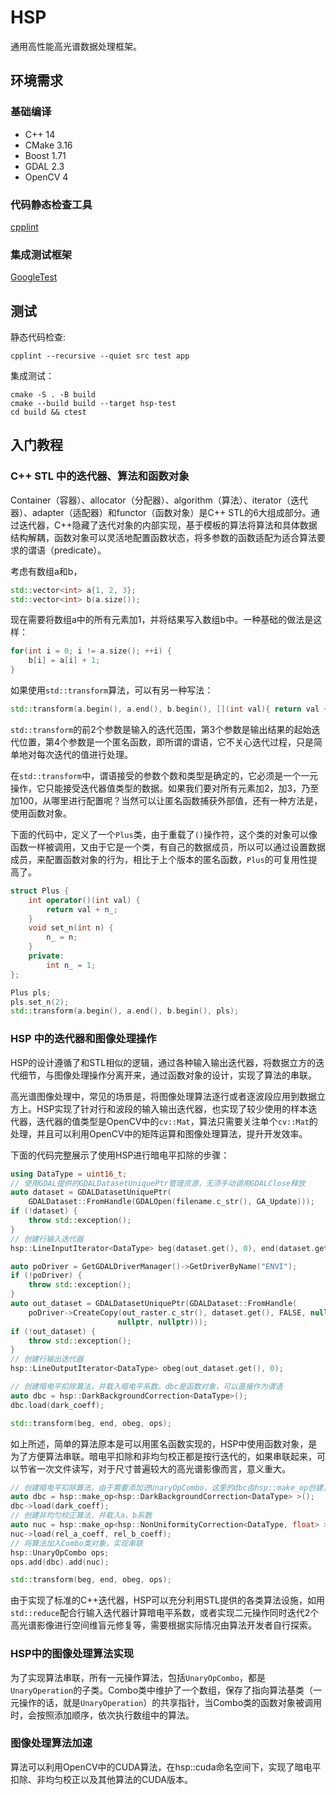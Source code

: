 # HSP
通用高性能高光谱数据处理框架。

## 环境需求
### 基础编译
- C++ 14
- CMake 3.16
- Boost 1.71
- GDAL 2.3
- OpenCV 4

### 代码静态检查工具
[cpplint](https://github.com/cpplint/cpplint)

### 集成测试框架 
[GoogleTest](https://github.com/google/googletest)

## 测试
静态代码检查:
```shell
cpplint --recursive --quiet src test app
```

集成测试：
```shell
cmake -S . -B build
cmake --build build --target hsp-test
cd build && ctest
```

## 入门教程
### C++ STL 中的迭代器、算法和函数对象
Container（容器）、allocator（分配器）、algorithm（算法）、iterator（迭代器）、adapter（适配器）和functor（函数对象）是C++ STL的6大组成部分。通过迭代器，C++隐藏了迭代对象的内部实现，基于模板的算法将算法和具体数据结构解耦，函数对象可以灵活地配置函数状态，将多参数的函数适配为适合算法要求的谓语（predicate）。

考虑有数组a和b，
```cpp
std::vector<int> a{1, 2, 3};
std::vector<int> b(a.size());
```
现在需要将数组a中的所有元素加1，并将结果写入数组b中。一种基础的做法是这样：
```cpp
for(int i = 0; i != a.size(); ++i) {
    b[i] = a[i] + 1;
}
```
如果使用`std::transform`算法，可以有另一种写法：
```cpp
std::transform(a.begin(), a.end(), b.begin(), [](int val){ return val + 1;})
```
`std::transform`的前2个参数是输入的迭代范围，第3个参数是输出结果的起始迭代位置，第4个参数是一个匿名函数，即所谓的谓语，它不关心迭代过程，只是简单地对每次迭代的值进行处理。

在`std::transform`中，谓语接受的参数个数和类型是确定的，它必须是一个一元操作，它只能接受迭代器值类型的数据。如果我们要对所有元素加2，加3，乃至加100，从哪里进行配置呢？当然可以让匿名函数捕获外部值，还有一种方法是，使用函数对象。

下面的代码中，定义了一个`Plus`类，由于重载了`()`操作符，这个类的对象可以像函数一样被调用，又由于它是一个类，有自己的数据成员，所以可以通过设置数据成员，来配置函数对象的行为，相比于上个版本的匿名函数，`Plus`的可复用性提高了。
```cpp
struct Plus {
    int operator()(int val) {
        return val + n_;
    }
    void set_n(int n) {
        n_ = n;
    }
    private:
        int n_ = 1;
};

Plus pls;
pls.set_n(2);
std::transform(a.begin(), a.end(), b.begin(), pls);
```

### HSP 中的迭代器和图像处理操作
HSP的设计遵循了和STL相似的逻辑，通过各种输入输出迭代器，将数据立方的迭代细节，与图像处理操作分离开来，通过函数对象的设计，实现了算法的串联。

高光谱图像处理中，常见的场景是，将图像处理算法逐行或者逐波段应用到数据立方上。HSP实现了针对行和波段的输入输出迭代器，也实现了较少使用的样本迭代器，迭代器的值类型是OpenCV中的`cv::Mat`，算法只需要关注单个`cv::Mat`的处理，并且可以利用OpenCV中的矩阵运算和图像处理算法，提升开发效率。

下面的代码完整展示了使用HSP进行暗电平扣除的步骤：
```cpp
using DataType = uint16_t;
// 使用GDAL提供的GDALDatasetUniquePtr管理资源，无须手动调用GDALClose释放
auto dataset = GDALDatasetUniquePtr(
    GDALDataset::FromHandle(GDALOpen(filename.c_str(), GA_Update)));
if (!dataset) {
    throw std::exception();
}
// 创建行输入迭代器
hsp::LineInputIterator<DataType> beg(dataset.get(), 0), end(dataset.get());

auto poDriver = GetGDALDriverManager()->GetDriverByName("ENVI");
if (!poDriver) {
    throw std::exception();
}
auto out_dataset = GDALDatasetUniquePtr(GDALDataset::FromHandle(
    poDriver->CreateCopy(out_raster.c_str(), dataset.get(), FALSE, nullptr,
                        nullptr, nullptr)));
if (!out_dataset) {
    throw std::exception();
}
// 创建行输出迭代器
hsp::LineOutputIterator<DataType> obeg(out_dataset.get(), 0);

// 创建暗电平扣除算法，并载入暗电平系数。dbc是函数对象，可以直接作为谓语
auto dbc = hsp::DarkBackgroundCorrection<DataType>();
dbc.load(dark_coeff);

std::transform(beg, end, obeg, ops);
```

如上所述，简单的算法原本是可以用匿名函数实现的，HSP中使用函数对象，是为了方便算法串联。暗电平扣除和非均匀校正都是按行迭代的，如果串联起来，可以节省一次文件读写，对于尺寸普遍较大的高光谱影像而言，意义重大。
```cpp
// 创建暗电平扣除算法。由于需要添加进UnaryOpCombo，这里的dbc由hsp::make_op创建，实际是共享指针
auto dbc = hsp::make_op<hsp::DarkBackgroundCorrection<DataType> >();
dbc->load(dark_coeff);
// 创建非均匀校正算法，并载入a、b系数
auto nuc = hsp::make_op<hsp::NonUniformityCorrection<DataType, float> >();
nuc->load(rel_a_coeff, rel_b_coeff);
// 将算法加入Combo类对象，实现串联
hsp::UnaryOpCombo ops;
ops.add(dbc).add(nuc);

std::transform(beg, end, obeg, ops);
```

由于实现了标准的C++迭代器，HSP可以充分利用STL提供的各类算法设施，如用`std::reduce`配合行输入迭代器计算暗电平系数，或者实现二元操作同时迭代2个高光谱影像进行空间维盲元修复等，需要根据实际情况由算法开发者自行探索。

### HSP中的图像处理算法实现
为了实现算法串联，所有一元操作算法，包括`UnaryOpCombo`，都是`UnaryOperation`的子类。Combo类中维护了一个数组，保存了指向算法基类（一元操作的话，就是`UnaryOperation`）的共享指针，当Combo类的函数对象被调用时，会按照添加顺序，依次执行数组中的算法。

### 图像处理算法加速
算法可以利用OpenCV中的CUDA算法，在hsp::cuda命名空间下，实现了暗电平扣除、非均匀校正以及其他算法的CUDA版本。
